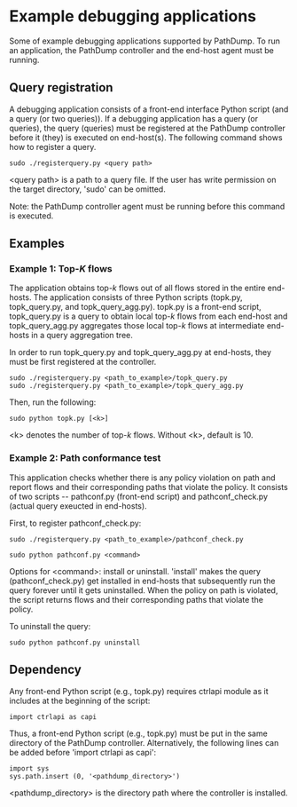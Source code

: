 # Example debugging applications

Some of example debugging applications supported by PathDump. To run an
application, the PathDump controller and the end-host agent must be running.

## Query registration 

A debugging application consists of a front-end interface Python script (and a
query (or two queries)). If a debugging application has a query (or queries),
the query (queries) must be registered at the PathDump controller before it
(they) is executed on end-host(s). The following command shows how to register
a query.

```
sudo ./registerquery.py <query path>
```

\<query path\> is a path to a query file. If the user has write permission on
the target directory, 'sudo' can be omitted.

Note: the PathDump controller agent must be running before this command is
executed.

## Examples

### Example 1: Top-*K* flows

The application obtains top-*k* flows out of all flows stored in the entire
end-hosts. The application consists of three Python scripts (topk.py,
topk_query.py, and topk_query_agg.py). topk.py is a front-end script,
topk_query.py is a query to obtain local top-*k* flows from each end-host and
topk_query_agg.py aggregates those local top-*k* flows at intermediate end-hosts
in a query aggregation tree.

In order to run topk_query.py and topk_query_agg.py at end-hosts, they must be
first registered at the controller.

```
sudo ./registerquery.py <path_to_example>/topk_query.py
sudo ./registerquery.py <path_to_example>/topk_query_agg.py
```

Then, run the following:

```
sudo python topk.py [<k>]
```

\<k\> denotes the number of top-$k$ flows. Without \<k\>, default is 10.


### Example 2: Path conformance test

This application checks whether there is any policy violation on path and report
flows and their corresponding paths that violate the policy. It consists of two
scripts -- pathconf.py (front-end script) and pathconf_check.py (actual query
exeucted in end-hosts).

First, to register pathconf_check.py:

```
sudo ./registerquery.py <path_to_example>/pathconf_check.py
```

```
sudo python pathconf.py <command>
```

Options for \<command\>: install or uninstall. 'install' makes the query
(pathconf_check.py) get installed in end-hosts that subsequently run the query
forever until it gets uninstalled. When the policy on path is violated, the
script returns flows and their corresponding paths that violate the policy.

To uninstall the query:

```
sudo python pathconf.py uninstall
```

## Dependency

Any front-end Python script (e.g., topk.py) requires ctrlapi module as it
includes at the beginning of the script:

```
import ctrlapi as capi
```

Thus, a front-end Python script (e.g., topk.py) must be put in the same
directory of the PathDump controller. Alternatively, the following lines can be
added before 'import ctrlapi as capi':

```
import sys
sys.path.insert (0, '<pathdump_directory>')
```

\<pathdump_directory\> is the directory path where the controller is installed.
